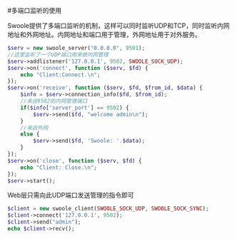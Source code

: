 #多端口监听的使用

Swoole提供了多端口监听的机制，这样可以同时监听UDP和TCP，同时监听内网地址和外网地址。内网地址和端口用于管理，外网地址用于对外服务。

```php
$serv = new swoole_server("0.0.0.0", 9501);
//这里监听了一个UDP端口用来做内网管理
$serv->addlistener('127.0.0.1', 9502, SWOOLE_SOCK_UDP);
$serv->on('connect', function ($serv, $fd) {
    echo "Client:Connect.\n";
});
$serv->on('receive', function ($serv, $fd, $from_id, $data) {
    $info = $serv->connection_info($fd, $from_id);
    //来自9502的内网管理端口
    if($info['server_port'] == 9502) {
		$serv->send($fd, "welcome admin\n");
	}
	//来自外网
	else {
		$serv->send($fd, 'Swoole: '.$data);
	}
});
$serv->on('close', function ($serv, $fd) {
    echo "Client: Close.\n";
});
$serv->start();
```

Web层只需向此UDP端口发送管理的指令即可
```php
$client = new swoole_client(SWOOLE_SOCK_UDP, SWOOLE_SOCK_SYNC);
$client->connect('127.0.0.1', 9502);
$client->send("admin");
echo $client->recv();
```